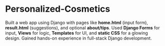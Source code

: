 # Personalized-Cosmetics
Built a web app using Django with pages like **home.html** (input form), **result.html** (suggestions), and optional **about/tips**. Used **Django Forms** for input, **Views** for logic, **Templates** for UI, and **static CSS** for a glowing design. Gained hands-on experience in full-stack Django development.
